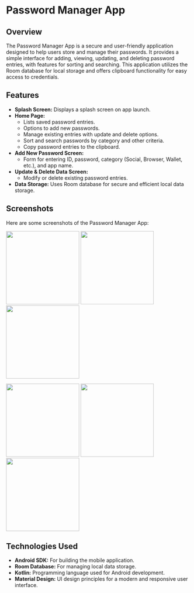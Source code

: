 # Password Manager App

## Overview

The Password Manager App is a secure and user-friendly application designed to help users store and manage their passwords. It provides a simple interface for adding, viewing, updating, and deleting password entries, with features for sorting and searching. This application utilizes the Room database for local storage and offers clipboard functionality for easy access to credentials.

## Features

- **Splash Screen:** Displays a splash screen on app launch.
- **Home Page:** 
  - Lists saved password entries.
  - Options to add new passwords.
  - Manage existing entries with update and delete options.
  - Sort and search passwords by category and other criteria.
  - Copy password entries to the clipboard.
- **Add New Password Screen:** 
  - Form for entering ID, password, category (Social, Browser, Wallet, etc.), and app name.
- **Update & Delete Data Screen:** 
  - Modify or delete existing password entries.
- **Data Storage:** Uses Room database for secure and efficient local data storage.

## Screenshots

Here are some screenshots of the Password Manager App:

<p>
<image src = "https://github.com/user-attachments/assets/1bec6ad4-8153-49a0-a902-3a38cb27c256" width = "200px">
<image src = "https://github.com/user-attachments/assets/d5f54126-74c4-4ac2-8195-9c8ff2a757ac" width = "200px">
<image src = "https://github.com/user-attachments/assets/5ba08902-567d-4b73-bee1-a2710e7f3a1b" width = "200px">
  </p>
<image src = "https://github.com/user-attachments/assets/16dea464-3047-4e10-ad8d-14d7ddbaac2a" width = "200px">
<image src = "https://github.com/user-attachments/assets/552a14c9-605c-4958-a9f6-65f3f9523519" width = "200px">
<image src = "https://github.com/user-attachments/assets/a7a179f0-60ea-40cb-87cd-fb4e78ef90aa" width = "200px">

## Technologies Used

- **Android SDK:** For building the mobile application.
- **Room Database:** For managing local data storage.
- **Kotlin:** Programming language used for Android development.
- **Material Design:** UI design principles for a modern and responsive user interface.
